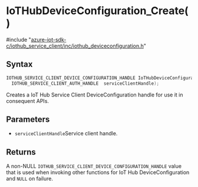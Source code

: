 # IoTHubDeviceConfiguration_Create()

\#include "[azure-iot-sdk-c/iothub_service_client/inc/iothub_deviceconfiguration.h](../iot-c-ref-iothub-deviceconfiguration-h.md)"  

## Syntax

```C
IOTHUB_SERVICE_CLIENT_DEVICE_CONFIGURATION_HANDLE IoTHubDeviceConfiguration_Create(
  IOTHUB_SERVICE_CLIENT_AUTH_HANDLE  serviceClientHandle);
```

Creates a IoT Hub Service Client DeviceConfiguration handle for use it in consequent APIs.

## Parameters
* `serviceClientHandle`Service client handle.

## Returns
A non-NULL `IOTHUB_SERVICE_CLIENT_DEVICE_CONFIGURATION_HANDLE` value that is used when invoking other functions for IoT Hub DeviceConfiguration and `NULL` on failure.

